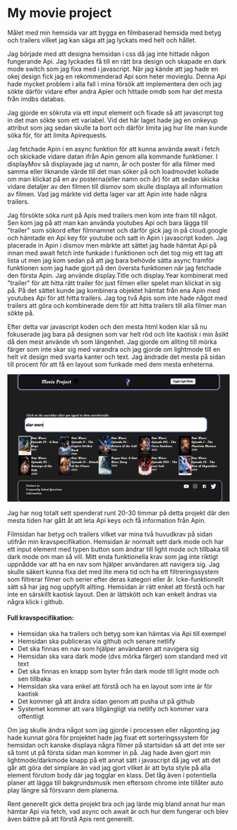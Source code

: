 # My movie project

Målet med min hemsida var att bygga en filmbaserad hemsida med betyg och trailers vilket jag kan säga att jag 
lyckats med helt och hållet. 

Jag började med att designa hemsidan i css då jag inte hittade någon fungerande Api. Jag lyckades få till en rätt bra design och skapade en dark mode switch som jag fixa med i javascript. När jag kände att jag hade en okej design fick jag en rekommenderad 
Api som heter movieglu. Denna Api hade mycket problem i alla fall i mina försök att implementera den och jag sökte därför vidare 
efter andra Apier och hittade omdb som har det mesta från imdbs databas. 

Jag gjorde en sökruta via ett input element och fixade så att javascript tog in det man sökte som ett variabel. Vid det här laget hade jag en onkeyup attribut som jag sedan skulle ta bort och därför limita jag hur lite man kunde söka för, för att limita Apirequests. 

Jag fetchade Apin i en async funktion för att kunna använda await i fetch och skickade vidare datan ifrån Apin genom alla kommande funktioner. I displayMov så displayade jag ut namn, år och poster för alla filmer med samma eller liknande värde till det man söker på och loadmovdet kollade om man klickat på en av posterna(eller namn och år) för att sedan skicka vidare detaljer av den filmen till dismov som skulle displaya all information av filmen. Vad jag märkte vid detta lager var att Apin inte hade några trailers. 

Jag försökte söka runt på Apis med trailers men kom inte fram till något. Sen kom jag på att man kan använda youtubes Api och bara lägga till "trailer" som sökord efter filmnamnet och därför gick jag in på cloud.google och hämtade en Api key för youtube och satt in Apin i javascript koden. Jag placerade in Apin i dismov men märkte att sättet jag hade hämtat Api på innan med await fetch inte funkade i funktionen och det tog mig ett tag att lista ut men jag kom sedan på att jag bara behövde sätta async framför funktionen som jag hade gjort på den översta funktionen när jag fetchade den första Apin. Jag använde display.Title och display.Year kombinerat med "trailer" för att hitta rätt trailer för just filmen eller spelet man klickat in sig på. På det sättet kunde jag kombinera objektet hämtat från ena Apin med youtubes Api för att hitta trailers. Jag tog två Apis som inte hade något med trailers att göra och kombinerade dem för att hitta trailers till alla filmer man sökte på. 

Efter detta var javascript koden och den mesta html koden klar så nu fokuserade jag bara på designen som var helt röd och lite kaotisk i min åsikt då den mest använde vh som längenhet. Jag gjorde om allting till mörka färger som inte skar sig med varandra och jag gjorde om lightmode till en helt vit design med svarta kanter och text. Jag ändrade det mesta på sidan till procent för att få en layout som funkade med dem mesta enheterna. 

![Alt text](images/screen.png)


Jag har nog totalt sett spenderat runt 20-30 timmar på detta projekt där den mesta tiden har gått åt att leta Api keys och få information från Apin. 

Filmsidan har betyg och trailers vilket var mina två huvudkrav på sidan utifrån min kravspecifikation. Hemsidan är normalt sett dark mode och har ett input element med typen button som ändrar till light mode och tillbaka till dark mode om man så vill. Mitt enda funktionella krav som jag inte riktigt uppnådde var att ha en nav som hjälper användaren att navigera sig. Jag skulle säkert kunna fixa det med lite mera tid och ha ett filtreringssystem som filtrerar filmer och serier efter deras kategori eller år. Icke-funktionellt sätt så har jag nog uppfyllt allting. Hemsidan är rätt enkel att förstå och har inte en särskillt kaotisk layout. Den är lättskött och kan enkelt ändras via några klick i github. 

#### Full kravspecifikation:

* Hemsidan ska ha trailers och betyg som kan hämtas via Api till exempel
* Hemsidan ska publiceras via github och senare netlify
* Det ska finnas en nav som hjälper användaren att navigera sig
* Hemsidan ska vara dark mode (dvs mörka färger) som standard med vit text
* Det ska finnas en knapp som byter från dark mode till light mode och sen tillbaka
* Hemsidan ska vara enkel att förstå och ha en layout som inte är för kaotisk 
* Det kommer gå att ändra sidan genom att pusha ut på github
* Systemet kommer att vara tillgängligt via netlify och kommer vara offentligt



Om jag skulle ändra något som jag gjorde i processen eller någonting jag hade kunnat göra för projektet hade jag fixat ett sorteringssystem för hemsidan och kanske displaya några filmer på startsidan så att det inte ser så tomt ut på första sidan man kommer in på. Jag hade även gjort min lightmode/darkmode knapp på ett annat sätt i javascript då jag vet att det går att göra det simplare än vad jag gjort vilket är att byta style på alla element förutom body där jag togglar en klass. Det låg även i potentiella planer att lägga till bakgrundsmusik men eftersom chrome inte tillåter auto play längre så försvann dem planerna. 

Rent generellt gick detta projekt bra och jag lärde mig bland annat hur man hämtar Api via fetch, vad async och await är och hur dem fungerar och blev även bättre på att förstå Apis rent generellt. 